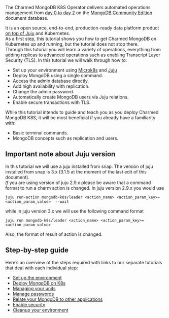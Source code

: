 The Charmed MongoDB K8S Operator delivers automated operations management from [day 0 to day 2](https://codilime.com/blog/day-0-day-1-day-2-the-software-lifecycle-in-the-cloud-age/) on the [MongoDB Community Edition](https://github.com/mongodb/mongo) document database.   

   It is an open source, end-to-end, production-ready data platform product [on top of Juju](https://juju.is/) and Kubernetes.  
As a first step, this tutorial shows you how to get Charmed MongoDB on Kubernetes up and running, but the tutorial does not stop there.   
Through this tutorial you will learn a variety of operations, everything from adding replicas to advanced operations such as enabling Transcript Layer Security (TLS). In this tutorial we will walk through how to:

* Set up your environment using [Microk8s](https://microk8s.io/) and [Juju](https://juju.is/)
* Deploy MongoDB using a single command.
* Access the admin database directly.
* Add high availability with replication.
* Change the admin password.
* Automatically create MongoDB users via Juju relations.
* Enable secure transactions with TLS.

While this tutorial intends to guide and teach you as you deploy Charmed MongoDB K8S, it will be most beneficial if you already have a familiarity with:

* Basic terminal commands.
* MongoDB concepts such as replication and users.

## Important note about Juju version
In this tutorial we will use a juju installed from snap. 
The version of juju installed from snap is 3.x (3.1.5 at the moment of the last edit of this document).  
*If* you are using version of juju 2.9.x please be aware that a command format to run a charm action is changed. In juju version 2.9.x you would use
```shell
juju run-action mongodb-k8s/leader <action_name> <action_param_key>=<action_param_value>  --wait
```
while in juju version 3.x we will use the following command format

```shell
juju run mongodb-k8s/leader <action_name> <action_param_key>=<action_param_value>
```

Also, the format of result of action is changed.

## Step-by-step guide

Here’s an overview of the steps required with links to our separate tutorials that deal with each individual step:

* [Set up the environment](https://discourse.charmhub.io/t/charmed-mongodb-k8s-tutorial-environment-setup/10596)
* [Deploy MongoDB on K8s ](https://discourse.charmhub.io/t/charmed-mongodb-k8s-tutorial-deploy-mongodb/10608)
* [Managing your units](https://discourse.charmhub.io/t/charmed-mongodb-k8s-tutorial-managing-your-units/10611)
* [Manage passwords](https://discourse.charmhub.io/t/charmed-mongodb-k8s-tutorial-manage-passwords/10612)
* [Relate your MongoDB to other applications](https://discourse.charmhub.io/t/charmed-mongodb-k8s-tutorial-relate-your-mongodb-deployment/10613)
* [Enable security](https://discourse.charmhub.io/t/charmed-mongodb-k8s-tutorial-enable-security/10614)
* [Cleanup your environment](https://discourse.charmhub.io/t/charmed-mongodb-k8s-tutorial-environment-cleanup/10615)